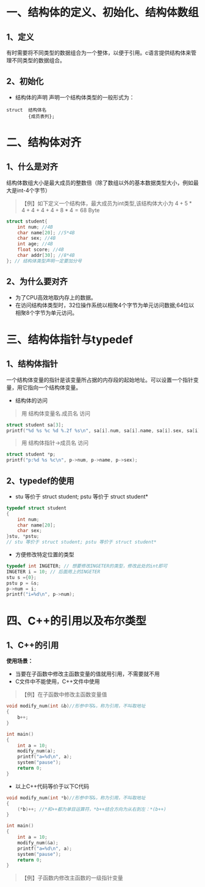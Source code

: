 # 一、结构体的定义、初始化、结构体数组
## 1、定义
有时需要将不同类型的数据组合为一个整体，以便于引用。c语言提供结构体来管理不同类型的数据组合。
## 2、初始化
- 结构体的声明
声明一个结构体类型的一般形式为：
```
struct  结构体名
        {成员表列};
```
# 二、结构体对齐
## 1、什么是对齐
结构体数组大小是最大成员的整数倍（除了数组以外的基本数据类型大小，例如最大是int-4个字节）
>【例】如下定义一个结构体，最大成员为int类型,该结构体大小为 $4+5*4+4+4+4+8*4=68$ Byte
```c
struct student{
    int num; //4B
    char name[20]; //5*4B
    char sex; //4B
    int age; //4B
    float score; //4B
    char addr[30]; //8*4B
}; // 结构体类型声明一定要加分号
```
## 2、为什么要对齐
- 为了CPU高效地取内存上的数据。
- 在访问结构体类型时，32位操作系统以相聚4个字节为单元访问数据;64位以相聚8个字节为单元访问。

# 三、结构体指针与typedef
## 1、结构体指针
一个结构体变量的指针是该变量所占据的内存段的起始地址。可以设置一个指针变量，用它指向一个结构体变量。
- 结构体的访问
>用 结构体变量名.成员名 访问
```c
struct student sa[3];
printf("%d %s %c %d %.2f %s\n", sa[i].num, sa[i].name, sa[i].sex, sa[i].age, sa[i].score, sa[i].addr);
```
>用 结构体指针->成员名 访问
```c
struct student *p;
printf("p:%d %s %c\n", p->num, p->name, p->sex); 
```

## 2、typedef的使用
- stu 等价于 struct student; pstu 等价于 struct student*
```c
typedef struct student
{
    int num;
    char name[20];
    char sex;
}stu, *pstu; 
// stu 等价于 struct student; pstu 等价于 struct student*
```
- 方便修改特定位置的类型
```c
typedef int INGETER; // 想要修改INGETER的类型，修改此处的int即可
INGETER i = 10; // 后面用上的INGETER
stu s ={0};
pstu p = &s;
p->num = i;
printf("i=%d\n", p->num);
```

# 四、C++的引用以及布尔类型
## 1、C++的引用
**使用场景：**
- 当要在子函数中修改主函数变量的值就用引用，不需要就不用
- C文件中不能使用，C++文件中使用
>【例】在子函数中修改主函数变量值
```cpp
void modify_num(int &b)//形参中写&，称为引用，不叫取地址
{
    b++;
}

int main()
{
    int a = 10;
    modify_num(a);
    printf("a=%d\n", a);
    system("pause");
    return 0;
}
```
- 以上C++代码等价于以下C代码
```c
void modify_num(int *b)//形参中写&，称为引用，不叫取地址
{
    (*b)++; //*和++都为单目运算符，*b++结合方向为从右到左：*(b++)
}

int main()
{
    int a = 10;
    modify_num(&a);
    printf("a=%d\n", a);
    system("pause");
    return 0;
}
```
>【例】子函数内修改主函数的一级指针变量
```c

```